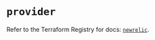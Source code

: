 # `provider`

Refer to the Terraform Registry for docs: [`newrelic`](https://registry.terraform.io/providers/newrelic/newrelic/3.37.0/docs).

